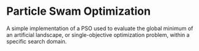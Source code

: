 # Particle Swam Optimization

A simple implementation of a PSO used to evaluate the global minimum of an artificial landscape, or single-objective optimization problem, within a specific search domain.